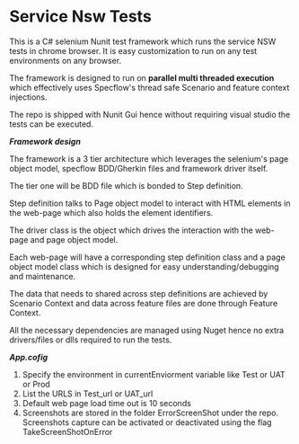 
# Service Nsw Tests

This is a C# selenium Nunit test framework which runs the service NSW tests in chrome browser. It is easy customization to run on any test environments on any browser.

The framework is designed to run on **parallel multi threaded execution** which effectively uses Specflow's thread safe Scenario and feature context injections.

The repo is shipped with Nunit Gui hence without requiring visual studio the tests can be executed. 

***Framework design***

The framework is a 3 tier architecture which leverages the selenium's page object model, specflow BDD/Gherkin files and framework driver itself.

The tier one will be BDD file which is bonded to Step definition.

Step definition talks to Page object model to interact with HTML elements in the web-page which also holds the element identifiers. 

The driver class is the object which drives the interaction with the web-page and page object model.

Each web-page will have a corresponding step definition class and a page object model class which is designed for easy understanding/debugging and maintenance.  

The data that needs to shared across step definitions are achieved by Scenario Context and data across feature files are done through Feature Context. 

All the necessary dependencies are managed using Nuget hence no extra drivers/files or dlls required to run the tests. 

***App.cofig***

 1. Specify the environment in currentEnviorment variable like Test or
        UAT or Prod
  2. List the URLS in Test_url or UAT_url   
  3. Default web  page load time out is 10 seconds
  4. Screenshots are stored in the folder ErrorScreenShot under the repo. Screenshots capture can be activated or deactivated using the flag TakeScreenShotOnError


